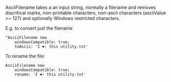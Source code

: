 AsciiFilename takes a an input string, normally a filename and removes diacritical marks, non-printable characters, non-ascii characters (asciiValue >= 127) and optionally Windows restricted characters.

E.g. to convert just the filename

	^AsciiFilename new
		windowsCompatible: true;
		toAscii: 'I ❤: this utility.txt'

To rename the file:

	AsciiFilename new
		windowsCompatible: true;
		rename: 'I ❤: this utility.txt'
